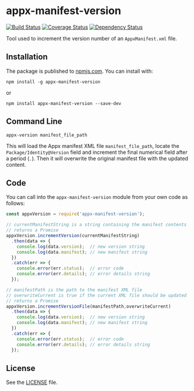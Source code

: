 # appx-manifest-version

[![Build Status](https://travis-ci.org/adrianba/appx-manifest-version.svg?branch=master)](https://travis-ci.org/adrianba/appx-manifest-version)
[![Coverage Status](https://coveralls.io/repos/github/adrianba/appx-manifest-version/badge.svg)](https://coveralls.io/github/adrianba/appx-manifest-version)
[![Dependency Status](https://david-dm.org/adrianba/appx-manifest-version.svg)](https://david-dm.org/adrianba/appx-manifest-version)

Tool used to increment the version number of an `AppxManifest.xml` file.

## Installation

The package is published to [npmjs.com](https://www.npmjs.com/package/appx-manifest-version).
You can install with:

    npm install -g appx-manifest-version

or

    npm install appx-manifest-version --save-dev

## Command Line

    appx-version manifest_file_path

This will load the Appx manifest XML file `manifest_file_path`, locate
the `Package/Identity@Version` field and increment the final numerical
field after a period (`.`). Then it will overwrite the original manifest
file with the updated content.

## Code

You can call into the `appx-manifest-version` module from your own code
as follows:

```javascript
const appxVersion = require('appx-manifest-version');

// currentManifestString is a string containing the manifest contents
// returns a Promise
appxVersion.incrementVersion(currentManifestString)
  .then(data => {
    console.log(data.version);  // new version string
    console.log(data.manifest); // new manifest string
  })
  .catch(err => {
    console.error(err.status);  // error code
    console.error(err.details); // error details string
  });

// manifestPath is the path to the manifest XML file
// overwriteCurrent is true if the current XML file should be updated
// returns a Promise
appxVersion.incrementVersionFile(manifestPath,overwriteCurrent)
  .then(data => {
    console.log(data.version);  // new version string
    console.log(data.manifest); // new manifest string
  })
  .catch(err => {
    console.error(err.status);  // error code
    console.error(err.details); // error details string
  });
```

## License

See the [LICENSE](LICENSE) file.